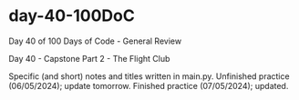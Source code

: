 # day-40-100DoC
Day 40 of 100 Days of Code - General Review

Day 40 - Capstone Part 2 - The Flight Club

Specific (and short) notes and titles written in main.py. 
  Unfinished practice (06/05/2024); update tomorrow.
    Finished practice (07/05/2024); updated.
